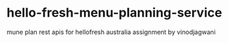 # hello-fresh-menu-planning-service
mune plan rest apis for hellofresh australia assignment by vinodjagwani
